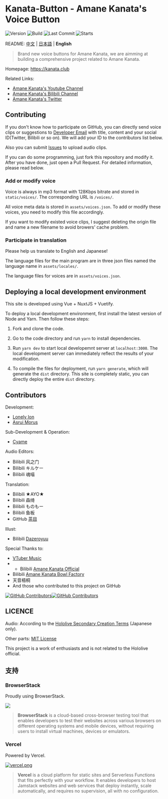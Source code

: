 # Kanata-Button - Amane Kanata's Voice Button

![Version](https://img.shields.io/github/package-json/v/oruyanke/kanata-button)
![Build](https://img.shields.io/github/workflow/status/oruyanke/kanata-button/FBK-BTN-NG-CI)
![Last Commit](https://img.shields.io/github/last-commit/oruyanke/kanata-button)
![Starts](https://img.shields.io/github/stars/oruyanke/kanata-button)

README: [中文](https://github.com/oruyanke/kanata-button/blob/master/README.md) | [日本語](https://github.com/oruyanke/kanata-button/blob/master/README.JA.md) | **English**

> Brand new voice buttons for Amane Kanata, we are aimming at building a comprehensive project related to Amane Kanata.

Homepage: https://kanata.club

Related Links:

* [Amane Kanata's Youtube Channel](https://www.youtube.com/channel/UCZlDXzGoo7d44bwdNObFacg)
* [Amane Kanata's Bilibili Channel](https://space.bilibili.com/491474048)
* [Amane Kanata's Twitter](https://twitter.com/amanekanatach)

<!-- ## Planning to do -->

<!-- - kanatatap(Similar to [mikutap](https://aidn.jp/mikutap/))
- Calender of lives / activities
- Memes for Kanata
- Data visualization of Youtube / Bilibili -->

## Contributing

If you don't know how to participate on GitHub, you can directly send voice clips or suggestions to [Developer Email](mailto:13626941473@qq.com) with title, content and your social ID(Twitter, Bilibili or so on). We will add your ID to the contributors list below.

Also you can submit [Issues](https://github.com/copperion/kanata-button/issues) to upload audio clips.

If you can do some programming, just fork this repository and modify it. After you have done, just open a Pull Request. For detailed information, please read below.

### Add or modify voice

Voice is always in mp3 format with 128Kbps bitrate and stored in `static/voices/`. The corresponding URL is `/voices/`.

All voice meta data is stored in `assets/voices.json`. To add or modify these voices, you need to modify this file accordingly.

If you want to modify existed voice clips, I suggest deleting the origin file and name a new filename to avoid browers' cache problem.

### Participate in translation

Please help us translate to English and Japanese!

The language files for the main program are in three json files named the language name in `assets/locales/`.

The language files for voices are in `assets/voices.json`.

## Deploying a local development environment

This site is developed using Vue + NuxtJS + Vuetify.

To deploy a local development environment, first install the latest version of Node and Yarn. Then follow these steps:

1. Fork and clone the code.

2. Go to the code directory and run `yarn` to install dependencies.

3. Run `yarn dev` to start local developemnt server at `localhost:3000`. The local development server can immediately reflect the results of your modification.

4. To compile the files for deployment, run `yarn generate`, which will generate the `dist` directory. This site is completely static, you can directly deploy the entire `dist` directory.

## Contributors

Development:

- [Lonely Ion](https://github.com/lonelyion)
- [Asrui Morus](https://github.com/Morxi)

Sub-Development & Operation:

- [Cyame](https://github.com/Cyame)

Audio Editors:

- Bilibili 风之门
- Bilibili キルケー
- Bilibili 魂喵

Translation:

- Bilibili ★AYO★
- Bilibili 森绮
- Bilibili ものもー
- Bilibili 鱼板
- GitHub [茶目](https://github.com/Cyame)

Illust:

- Bilibili [Dazeroyuu](https://space.bilibili.com/463153)

Special Thanks to:

- [VTuber Music](https://vtbmusic.com/)
- - Bilibili [Amane Kanata Official](https://space.bilibili.com/491474048)
- Bilibili [Amane Kanata Bowl Factory](https://space.bilibili.com/54139629)
- 天音梧桐
- And those who contributed to this project on GitHub

[![GitHub Contributors](https://contributors-img.web.app/image?repo=oruyanke/fubuki-button)](https://github.com/oruyanke/fubuki-button/graphs/contributors)[![GitHub Contributors](https://contributors-img.web.app/image?repo=oruyanke/kanata-button)](https://github.com/oruyanke/kanata-button/graphs/contributors)

## LICENCE

Audio: According to the [Hololive Secondary Creation Terms](https://www.hololive.tv/terms) (Japanese only).

Other parts: [MIT License](https://github.com/oruyanke/kanata-button/blob/master/LICENSE)

This project is a work of enthusiasts and is not related to the Hololive official.

## 支持

### BrowserStack

Proudly using BrowserStack.

[![](https://i.loli.net/2017/09/27/59cbc16b0f8b4.png)](https://www.browserstack.com/)

> **BrowserStack** is a cloud-based cross-browser testing tool that enables developers to test their websites across various browsers on different operating systems and mobile devices, without requiring users to install virtual machines, devices or emulators.

### Vercel

Powered by Vercel.

[![vercel.png](https://i.loli.net/2020/07/18/rPah8FVmqBXL6dj.png)](https://www.vercel.com/?utm_source=oruyanke)

> **​Vercel** is a cloud platform for static sites and Serverless Functions that fits perfectly with your workflow. It enables developers to host Jamstack websites and web services that deploy instantly, scale automatically, and requires no supervision, all with no configuration.
